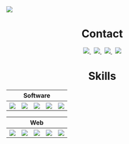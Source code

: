<img src="https://user-images.githubusercontent.com/66129931/172398477-50c0e509-36ef-4080-a17b-6ffa1ebd2dcd.gif" align="center">

<h1 align="center">Contact</h1>

<p align="center">
	<a href="https://www.linkedin.com/in/maxence-bonamy-261668221/">
		<img src="https://img.shields.io/badge/-LINKEDIN-0077B5?style=for-the-badge&logo=linkedin&logoColor=white">
	</a>
	<span>&nbsp;</span>
	<a href="mailto:maxencebonamy@gmail.com">
		<img src="https://img.shields.io/badge/-GMAIL-D14836?style=for-the-badge&logo=gmail&logoColor=white">
	</a>
	<span>&nbsp;</span>
	<a href="https://twitter.com/__Hyunkel__">
		<img src="https://img.shields.io/badge/Twitter-1DA1F2?style=for-the-badge&logo=twitter&logoColor=white">
	</a>
	<span>&nbsp;</span>
	<a href="https://www.instagram.com/maxence_bnm/">
		<img src="https://img.shields.io/badge/Instagram-E4405F?style=for-the-badge&logo=instagram&logoColor=white">
	</a>
</p>


<h1 align="center">Skills</h1>

<table align="center">
    <thead>
        <tr>
            <th colspan="5"><b>Software</b></th>
        </tr>
    </thead>
    <tbody>
        <tr>
            <th><img src="https://user-images.githubusercontent.com/66129931/171740184-dfdd5792-9897-4e9c-bf0d-1f811c955de8.png"></th>
            <th><img src="https://user-images.githubusercontent.com/66129931/171740218-033413b8-3854-40df-89c9-9035ef164806.png"></th>
            <th><img src="https://user-images.githubusercontent.com/66129931/171740208-11b52897-c9a7-4c66-873d-57687c4d08f0.png"></th>
            <th><img src="https://user-images.githubusercontent.com/66129931/171740764-fc92b0ef-ac1e-42c8-8ef6-919a3e156316.png"></th>
	    <th><img src="https://user-images.githubusercontent.com/66129931/172011346-d6f0ec7b-9318-451f-b4e6-c6f5c5afdebc.png"></th>
        </tr>
    </tbody>
</table>

<table align="center">
    <thead>
        <tr>
            <th colspan="5"><b>Web</b></th>
        </tr>
    </thead>
    <tbody>
        <tr>
            <th><img src="https://user-images.githubusercontent.com/66129931/171740425-a87a7b62-1b2e-4af4-b4f7-3f97866bbe35.png"></th>
            <th><img src="https://user-images.githubusercontent.com/66129931/171740320-0654ae25-6f08-4eac-af0a-40d62642d6ef.png"></th>
	    <th><img src="https://user-images.githubusercontent.com/66129931/172011256-07e52309-6a00-418e-b02c-08516c7d1f70.png"></th>
            <th><img src="https://user-images.githubusercontent.com/66129931/171740330-be3e083a-d501-4f4d-84fb-bdb553bced3f.png"></th>
            <th><img src="https://user-images.githubusercontent.com/66129931/171740909-239beab8-a005-4df3-a4f8-bbd385dd5da3.png"></th>
        </tr>
    </tbody>
</table>
